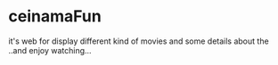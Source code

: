 # ceinamaFun
it's web for display different kind of movies and some details about the ..and enjoy watching... 
